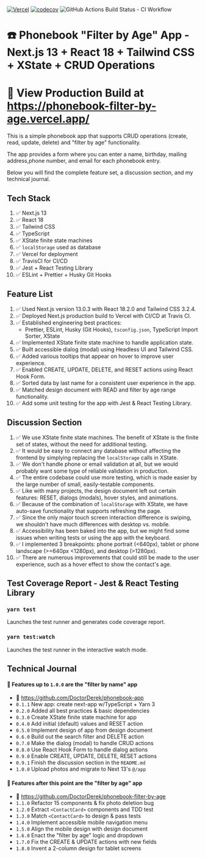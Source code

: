 [![Vercel](https://therealsujitk-vercel-badge.vercel.app/?app=phonebook-filter-by-age)](https://phonebook-filter-by-age.vercel.app/) [![codecov](https://codecov.io/gh/DoctorDerek/phonebook-filter-by-age/branch/main/graph/badge.svg?token=7VDUW7TGZN)](https://codecov.io/gh/DoctorDerek/phonebook-filter-by-age) ![GitHub Actions Build Status - CI Workflow](https://github.com/DoctorDerek/phonebook-filter-by-age/actions/workflows/ci.yml/badge.svg)

# ☎️ Phonebook "Filter by Age" App - Next.js 13 + React 18 + Tailwind CSS + XState + CRUD Operations

# 👀 View Production Build at https://phonebook-filter-by-age.vercel.app/

This is a simple phonebook app that supports CRUD operations (create, read, update, delete) and "filter by age" functionality.

The app provides a form where you can enter a name, birthday, mailing address,phone number, and email for each phonebook entry.

Below you will find the complete feature set, a discussion section, and my technical journal.

## Tech Stack

1. ✅ Next.js 13
1. ✅ React 18
1. ✅ Tailwind CSS
1. ✅ TypeScript
1. ✅ XState finite state machines
1. ✅ `localStorage` used as database
1. ✅ Vercel for deployment
1. ✅ TravisCI for CI/CD
1. ✅ Jest + React Testing Library
1. ✅ ESLint + Prettier + Husky Git Hooks

## Feature List

1. ✅ Used Next.js version 13.0.3 with React 18.2.0 and Tailwind CSS 3.2.4.
1. ✅ Deployed Next.js production build to Vercel with CI/CD at Travis CI.
1. ✅ Established engineering best practices:
   - Prettier, ESLint, Husky (Git Hooks), `tsconfig.json`, TypeScript Import Sorter, XState
1. ✅ Implemented XState finite state machine to handle application state.
1. ✅ Built accessible dialog (modal) using Headless UI and Tailwind CSS.
1. ✅ Added various tooltips that appear on hover to improve user experience.
1. ✅ Enabled CREATE, UPDATE, DELETE, and RESET actions using React Hook Form.
1. ✅ Sorted data by last name for a consistent user experience in the app.
1. ✅ Matched design document with READ and filter by age range functionality.
1. ✅ Add some unit testing for the app with Jest & React Testing Library.

## Discussion Section

1. ✅ We use XState finite state machines. The benefit of XState is the finite set of states, without the need for additional testing.
2. ✅ It would be easy to connect any database without affecting the frontend by simplying replacing the `localStorage` calls in XState.
3. ✅ We don't handle phone or email validation at all, but we would probably want some type of reliable validation in production.
4. ✅ The entire codebase could use more testing, which is made easier by the large number of small, easily-testable components.
5. ✅ Like with many projects, the design document left out certain features: RESET, dialogs (modals), hover styles, and animations.
6. ✅ Because of the combination of `localStorage` with XState, we have auto-save functionality that supports refreshing the page.
7. ✅ Since the only major touch screen interaction difference is swiping, we shouldn't have much differences with desktop vs. mobile.
8. ✅ Accessibility has been baked into the app, but we might find some issues when writing tests or using the app with the keyboard.
9. ✅ I implemented 3 breakpoints: phone portrait (<640px), tablet or phone landscape (>=640px <1280px), and desktop (>1280px).
10. ✅ There are numerous improvements that could still be made to the user experience, such as a hover effect to show the contact's age.

## Test Coverage Report - Jest & React Testing Library

### `yarn test`

Launches the test runner and generates code coverage report.

### `yarn test:watch`

Launches the test runner in the interactive watch mode.

## Technical Journal

#### 🧠 Features up to `1.0.0` are the "filter by name" app

- 🔽 https://github.com/DoctorDerek/phonebook-app
- `0.1.1` New app: create next-app w/TypeScript + Yarn 3
- `0.2.0` Added all best practices & basic dependencies
- `0.3.0` Create XState finite state machine for app
- `0.4.0` Add initial (default) values and RESET action
- `0.5.0` Implement design of app from design document
- `0.6.0` Build out the search filter and DELETE action
- `0.7.0` Make the dialog (modal) to handle CRUD actions
- `0.8.0` Use React Hook Form to handle dialog actions
- `0.9.0` Enable CREATE, UPDATE, DELETE, RESET actions
- `0.9.1` Finish the discussion section in the `README.md`
- `1.0.0` Upload photos and migrate to Next 13's `@/app`

#### 🧠 Features after this point are the "filter by age" app

- 🔽 https://github.com/DoctorDerek/phonebook-filter-by-age
- `1.1.0` Refactor 15 components & fix photo deletion bug
- `1.2.0` Extract `<ContactCard>` components and TDD test
- `1.3.0` Match `<ContactCard>` to design & pass tests
- `1.4.0` Implement accessible mobile navigation menu
- `1.5.0` Align the mobile design with design document
- `1.6.0` Enact the "filter by age" logic and dropdown
- `1.7.0` Fix the CREATE & UPDATE actions with new fields
- `1.8.0` Invent a 2-column design for tablet screens
